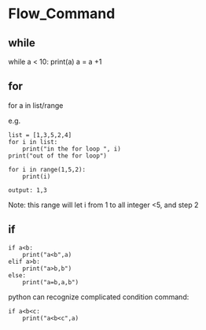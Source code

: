 # Flow_Command

## while
while a < 10:
	print(a)
    a = a +1

## for
for a in list/range

e.g.
```
list = [1,3,5,2,4]
for i in list:
	print("in the for loop ", i)
print("out of the for loop")
```

```
for i in range(1,5,2):
	print(i)

output: 1,3
```
Note: this range will let i from 1  to all integer <5, and step 2


## if
```
if a<b:
	print("a<b",a)
elif a>b:
	print("a>b,b")
else:
	print("a=b,a,b")
```


python can recognize complicated condition command:
```
if a<b<c:
	print("a<b<c",a)
```
